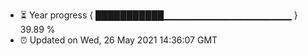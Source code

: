 - ⏳ Year progress { ███████████▁▁▁▁▁▁▁▁▁▁▁▁▁▁▁▁▁▁▁ } 39.89 %
- ⏰ Updated on Wed, 26 May 2021 14:36:07 GMT


